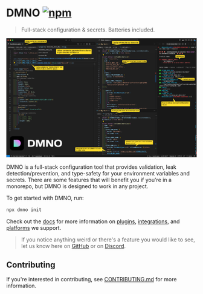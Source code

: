 # DMNO [![npm](https://img.shields.io/npm/v/dmno?label=dmno)](https://www.npmjs.com/package/dmno)

>Full-stack configuration & secrets.
>Batteries included.

![DMNO](packages/docs-site/src/assets/blog/screenshot-with-comments.png)

DMNO is a full-stack configuration tool that provides validation, leak detection/prevention, and type-safety for your environment variables and secrets. There are some features that will benefit you if you're in a monorepo, but DMNO is designed to work in any project.

To get started with DMNO, run: 
  
```bash
npx dmno init
```

Check out the [docs](https://dmno.dev/docs) for more information on [plugins](https://dmno.dev/docs/plugins/overview/), [integrations](https://dmno.dev/docs/integrations/overview/), and [platforms](https://dmno.dev/docs/platforms/overview/) we support.

> If you notice anything weird or there's a feature you would like to see, let us know here on [GitHub](https://github.com/dmno-dev/dmno/issues/new/choose) or on [Discord](https://chat.dmno.dev).


## Contributing

If you're interested in contributing, see [CONTRIBUTING.md](CONTRIBUTING.md) for more information.

